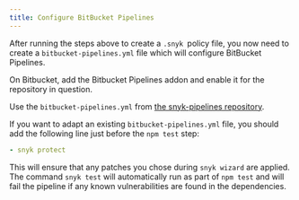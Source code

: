 ```yaml
---
title: Configure BitBucket Pipelines
---
```


After running the steps above to create a `.snyk `policy file, you now need to create a `bitbucket-pipelines.yml` file which will configure BitBucket Pipelines.

On Bitbucket, add the Bitbucket Pipelines addon and enable it for the repository in question.

Use the `bitbucket-pipelines.yml` from [the snyk-pipelines repository](https://bitbucket.org/johannakoll/snyk-pipelines).

If you want to adapt an existing `bitbucket-pipelines.yml` file, you should add the following line just before the `npm test` step:

```yaml
- snyk protect
```

This will ensure that any patches you chose during `snyk wizard` are applied. The command `snyk test` will automatically run as part of `npm test` and will fail the pipeline if any known vulnerabilities are found in the dependencies.
